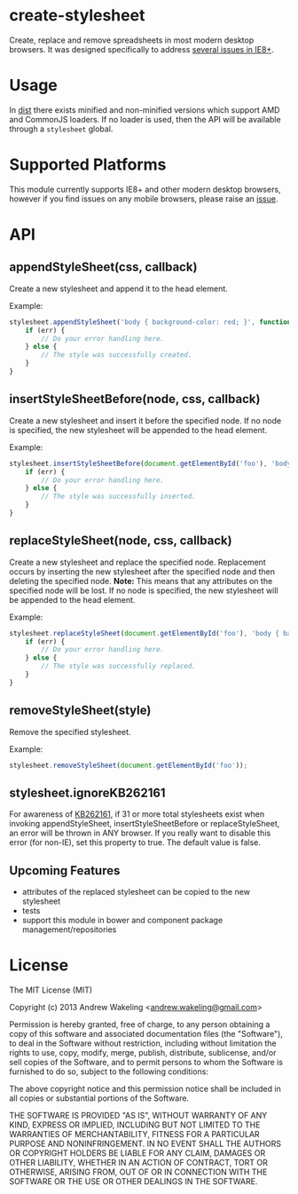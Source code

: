 create-stylesheet
=================

Create, replace and remove spreadsheets in most modern desktop browsers. It was designed specifically to address [several issues in IE8+](https://github.com/andrewwakeling/ie-css-bugs).


Usage
==
In [dist](https://github.com/andrewwakeling/create-stylesheet/tree/master/dist) there exists minified and non-minified versions which support AMD and CommonJS loaders.
If no loader is used, then the API will be available through a `stylesheet` global.


Supported Platforms
==
This module currently supports IE8+ and other modern desktop browsers, however if you find issues on any mobile browsers, please raise an [issue](https://github.com/andrewwakeling/create-stylesheet/issues/new).

API
==

## appendStyleSheet(css, callback)

Create a new stylesheet and append it to the head element.

Example:

``` javascript
stylesheet.appendStyleSheet('body { background-color: red; }', function(err, style) {
    if (err) {
        // Do your error handling here.
    } else {
        // The style was successfully created.
    }
}
```

## insertStyleSheetBefore(node, css, callback)

Create a new stylesheet and insert it before the specified node. If no node is specified, the new stylesheet will be appended to the head element.

Example:

``` javascript
stylesheet.insertStyleSheetBefore(document.getElementById('foo'), 'body { background-color: red; }', function(err, style) {
    if (err) {
        // Do your error handling here.
    } else {
        // The style was successfully inserted.
    }
}
```

## replaceStyleSheet(node, css, callback)

Create a new stylesheet and replace the specified node. Replacement occurs by inserting the new stylesheet after the specified node and then deleting the specified node.
**Note:** This means that any attributes on the specified node will be lost.
If no node is specified, the new stylesheet will be appended to the head element.

Example:

``` javascript
stylesheet.replaceStyleSheet(document.getElementById('foo'), 'body { background-color: red; }', function(err, style) {
    if (err) {
        // Do your error handling here.
    } else {
        // The style was successfully replaced.
    }
}
```

## removeStyleSheet(style)

Remove the specified stylesheet.

Example:

``` javascript
stylesheet.removeStyleSheet(document.getElementById('foo'));
```

## stylesheet.ignoreKB262161

For awareness of [KB262161](http://support.microsoft.com/kb/262161), if 31 or more total stylesheets exist when invoking appendStyleSheet, insertStyleSheetBefore or replaceStyleSheet,
an error will be thrown in ANY browser. If you really want to disable this error (for non-IE), set this property to true. The default value is false.



## Upcoming Features
- attributes of the replaced stylesheet can be copied to the new stylesheet
- tests
- support this module in bower and component package management/repositories

License
==

The MIT License (MIT)

Copyright (c) 2013 Andrew Wakeling <[andrew.wakeling@gmail.com](mailto:andrew.wakeling@gmail.com)>

Permission is hereby granted, free of charge, to any person obtaining a copy of
this software and associated documentation files (the "Software"), to deal in
the Software without restriction, including without limitation the rights to
use, copy, modify, merge, publish, distribute, sublicense, and/or sell copies of
the Software, and to permit persons to whom the Software is furnished to do so,
subject to the following conditions:

The above copyright notice and this permission notice shall be included in all
copies or substantial portions of the Software.

THE SOFTWARE IS PROVIDED "AS IS", WITHOUT WARRANTY OF ANY KIND, EXPRESS OR
IMPLIED, INCLUDING BUT NOT LIMITED TO THE WARRANTIES OF MERCHANTABILITY, FITNESS
FOR A PARTICULAR PURPOSE AND NONINFRINGEMENT. IN NO EVENT SHALL THE AUTHORS OR
COPYRIGHT HOLDERS BE LIABLE FOR ANY CLAIM, DAMAGES OR OTHER LIABILITY, WHETHER
IN AN ACTION OF CONTRACT, TORT OR OTHERWISE, ARISING FROM, OUT OF OR IN
CONNECTION WITH THE SOFTWARE OR THE USE OR OTHER DEALINGS IN THE SOFTWARE.

